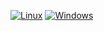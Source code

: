 [![Linux](https://github.com/llocram/geometry/actions/workflows/linux.yml/badge.svg)](https://github.com/llocram/geometry/actions/workflows/linux.yml)
[![Windows](https://github.com/llocram/geometry/actions/workflows/windows.yml/badge.svg)](https://github.com/llocram/geometry/actions/workflows/windows.yml)
